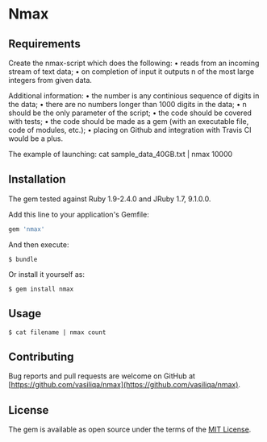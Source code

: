 # Nmax

## Requirements

Create the nmax-script which does the following:
• reads from an incoming stream of text data;
• on completion of input it outputs n of the most large integers from given data.

Additional information:
• the number is any continious sequence of digits in the data;
• there are no numbers longer than 1000 digits in the data;
• n should be the only parameter of the script;
• the code should be covered with tests;
• the code should be made as a gem (with an executable file, code of modules, etc.);
• placing on Github and integration with Travis CI would be a plus.

The example of launching:
cat sample_data_40GB.txt | nmax 10000

## Installation

The gem tested against Ruby 1.9-2.4.0 and JRuby 1.7, 9.1.0.0.

Add this line to your application's Gemfile:

```ruby
gem 'nmax'
```

And then execute:

    $ bundle

Or install it yourself as:

    $ gem install nmax

## Usage

    $ cat filename | nmax count

## Contributing

Bug reports and pull requests are welcome on GitHub at [https://github.com/vasiliqa/nmax](https://github.com/vasiliqa/nmax).

## License

The gem is available as open source under the terms of the [MIT License](http://opensource.org/licenses/MIT).

